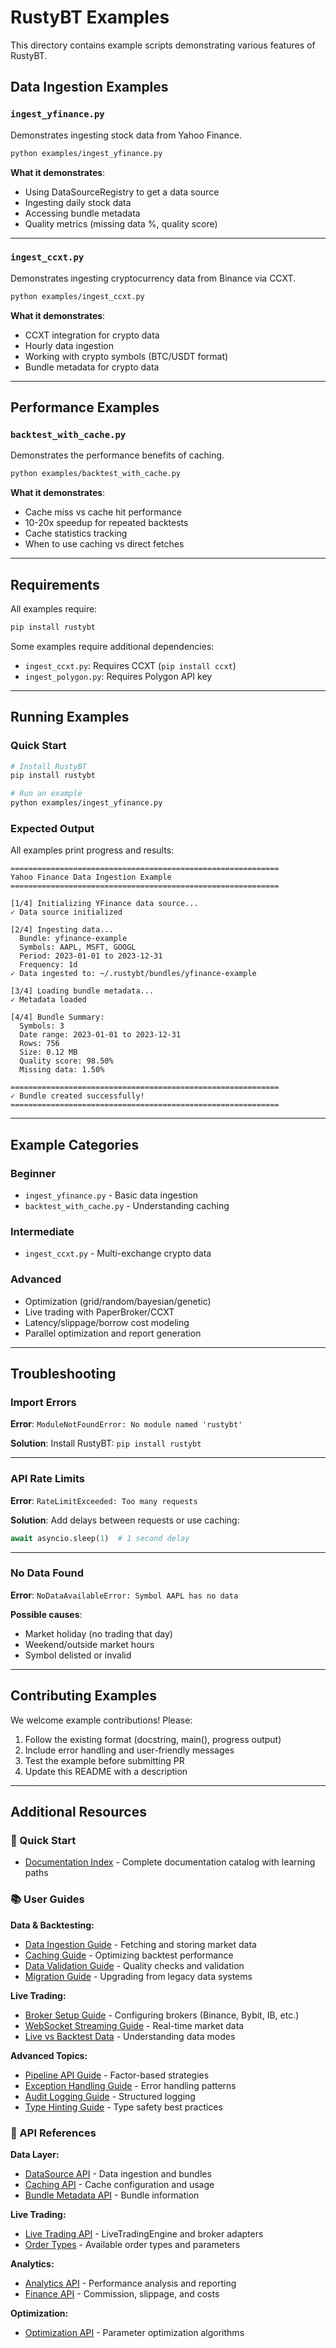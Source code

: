 # RustyBT Examples

This directory contains example scripts demonstrating various features of RustyBT.

## Data Ingestion Examples

### `ingest_yfinance.py`
Demonstrates ingesting stock data from Yahoo Finance.

```bash
python examples/ingest_yfinance.py
```

**What it demonstrates**:
- Using DataSourceRegistry to get a data source
- Ingesting daily stock data
- Accessing bundle metadata
- Quality metrics (missing data %, quality score)

---

### `ingest_ccxt.py`
Demonstrates ingesting cryptocurrency data from Binance via CCXT.

```bash
python examples/ingest_ccxt.py
```

**What it demonstrates**:
- CCXT integration for crypto data
- Hourly data ingestion
- Working with crypto symbols (BTC/USDT format)
- Bundle metadata for crypto data

---

## Performance Examples

### `backtest_with_cache.py`
Demonstrates the performance benefits of caching.

```bash
python examples/backtest_with_cache.py
```

**What it demonstrates**:
- Cache miss vs cache hit performance
- 10-20x speedup for repeated backtests
- Cache statistics tracking
- When to use caching vs direct fetches

---

## Requirements

All examples require:
```bash
pip install rustybt
```

Some examples require additional dependencies:
- `ingest_ccxt.py`: Requires CCXT (`pip install ccxt`)
- `ingest_polygon.py`: Requires Polygon API key

---

## Running Examples

### Quick Start

```bash
# Install RustyBT
pip install rustybt

# Run an example
python examples/ingest_yfinance.py
```

### Expected Output

All examples print progress and results:
```
============================================================
Yahoo Finance Data Ingestion Example
============================================================

[1/4] Initializing YFinance data source...
✓ Data source initialized

[2/4] Ingesting data...
  Bundle: yfinance-example
  Symbols: AAPL, MSFT, GOOGL
  Period: 2023-01-01 to 2023-12-31
  Frequency: 1d
✓ Data ingested to: ~/.rustybt/bundles/yfinance-example

[3/4] Loading bundle metadata...
✓ Metadata loaded

[4/4] Bundle Summary:
  Symbols: 3
  Date range: 2023-01-01 to 2023-12-31
  Rows: 756
  Size: 0.12 MB
  Quality score: 98.50%
  Missing data: 1.50%

============================================================
✓ Bundle created successfully!
============================================================
```

---

## Example Categories

### Beginner
- `ingest_yfinance.py` - Basic data ingestion
- `backtest_with_cache.py` - Understanding caching

### Intermediate
- `ingest_ccxt.py` - Multi-exchange crypto data

### Advanced
- Optimization (grid/random/bayesian/genetic)
- Live trading with PaperBroker/CCXT
- Latency/slippage/borrow cost modeling
- Parallel optimization and report generation

---

## Troubleshooting

### Import Errors

**Error**: `ModuleNotFoundError: No module named 'rustybt'`

**Solution**: Install RustyBT: `pip install rustybt`

---

### API Rate Limits

**Error**: `RateLimitExceeded: Too many requests`

**Solution**: Add delays between requests or use caching:
```python
await asyncio.sleep(1)  # 1 second delay
```

---

### No Data Found

**Error**: `NoDataAvailableError: Symbol AAPL has no data`

**Possible causes**:
- Market holiday (no trading that day)
- Weekend/outside market hours
- Symbol delisted or invalid

---

## Contributing Examples

We welcome example contributions! Please:
1. Follow the existing format (docstring, main(), progress output)
2. Include error handling and user-friendly messages
3. Test the example before submitting PR
4. Update this README with a description

---

## Additional Resources

### 📖 Quick Start
- [Documentation Index](../docs/INDEX.md) - Complete documentation catalog with learning paths

### 📚 User Guides

**Data & Backtesting:**
- [Data Ingestion Guide](../docs/guides/data-ingestion.md) - Fetching and storing market data
- [Caching Guide](../docs/guides/caching-guide.md) - Optimizing backtest performance
- [Data Validation Guide](../docs/guides/data-validation.md) - Quality checks and validation
- [Migration Guide](../docs/guides/migrating-to-unified-data.md) - Upgrading from legacy data systems

**Live Trading:**
- [Broker Setup Guide](../docs/guides/broker-setup-guide.md) - Configuring brokers (Binance, Bybit, IB, etc.)
- [WebSocket Streaming Guide](../docs/guides/websocket-streaming-guide.md) - Real-time market data
- [Live vs Backtest Data](../docs/guides/live-vs-backtest-data.md) - Understanding data modes

**Advanced Topics:**
- [Pipeline API Guide](../docs/guides/pipeline-api-guide.md) - Factor-based strategies
- [Exception Handling Guide](../docs/guides/exception-handling.md) - Error handling patterns
- [Audit Logging Guide](../docs/guides/audit-logging.md) - Structured logging
- [Type Hinting Guide](../docs/guides/type-hinting.md) - Type safety best practices

### 🔧 API References

**Data Layer:**
- [DataSource API](../docs/api/datasource-api.md) - Data ingestion and bundles
- [Caching API](../docs/api/caching-api.md) - Cache configuration and usage
- [Bundle Metadata API](../docs/api/bundle-metadata-api.md) - Bundle information

**Live Trading:**
- [Live Trading API](../docs/api/live-trading-api.md) - LiveTradingEngine and broker adapters
- [Order Types](../docs/api/order-types.md) - Available order types and parameters

**Analytics:**
- [Analytics API](../docs/api/analytics-api.md) - Performance analysis and reporting
- [Finance API](../docs/api/finance-api.md) - Commission, slippage, and costs

**Optimization:**
- [Optimization API](../docs/api/optimization-api.md) - Parameter optimization algorithms
